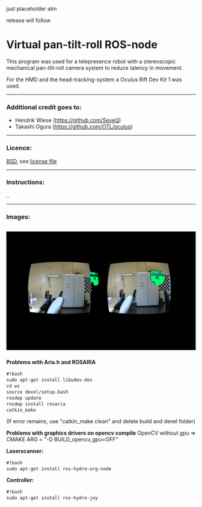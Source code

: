 just placeholder atm

release will follow

# **Virtual pan-tilt-roll ROS-node** #

This program was used for a telepresence robot with a stereoscopic mechanical pan-tilt-roll camera system to reduce latency in movement.

For the HMD and the head-tracking-system a Oculus Rift Dev Kit 1 was used.

---

### **Additional credit goes to:** ###
* Hendrik Wiese (https://github.com/SeveQ)
* Takashi Ogura (https://github.com/OTL/oculus)

---

### **Licence:** ###
[BSD](http://opensource.org/licenses/BSD-3-Clause), see [license file](/LICENSE.txt)

---

### **Instructions:** ###
..

---

### **Images:** ###
![ui](/images/ui.png)
---

**Problems with Aria.h and ROSARIA**

```
#!bash
sudo apt-get install libudev-dev
cd ws
source devel/setup.bash
rosdep update
rosdep install rosaria
catkin_make
```
(If error remains, use "catkin_make clean" and delete build and devel folder)


**Problems with graphics drivers on opencv compile**
OpenCV without gpu => CMAKE ARG = "-D BUILD_opencv_gpu=OFF"

**Laserscanner:**
```
#!bash
sudo apt-get install ros-hydro-urg-node
```
**Controller:**
```
#!bash
sudo apt-get install ros-hydro-joy
```
